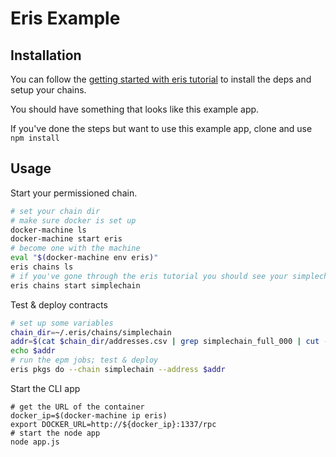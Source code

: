 # Eris Example

## Installation

You can follow the [getting started with eris tutorial](https://docs.erisindustries.com/tutorials/getting-started/) to install the deps and setup your chains.

You should have something that looks like this example app.

If you've done the steps but want to use this example app, clone and use `npm install`

## Usage

Start your permissioned chain.

```bash
# set your chain dir
# make sure docker is set up
docker-machine ls
docker-machine start eris
# become one with the machine
eval "$(docker-machine env eris)"
eris chains ls
# if you've gone through the eris tutorial you should see your simplechain
eris chains start simplechain
```

Test & deploy contracts

```bash
# set up some variables
chain_dir=~/.eris/chains/simplechain
addr=$(cat $chain_dir/addresses.csv | grep simplechain_full_000 | cut -d ',' -f 1)
echo $addr
# run the epm jobs; test & deploy
eris pkgs do --chain simplechain --address $addr
```

Start the CLI app

```
# get the URL of the container
docker_ip=$(docker-machine ip eris)
export DOCKER_URL=http://${docker_ip}:1337/rpc
# start the node app
node app.js
```

